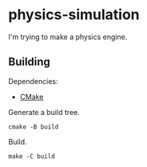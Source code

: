 # physics-simulation
I'm trying to make a physics engine.

## Building
Dependencies:
* [CMake](https://cmake.org/)

Generate a build tree.
```
cmake -B build
```

Build.
```
make -C build
```
